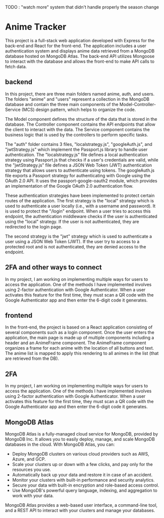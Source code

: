 TODO :
"watch more" system that didn't handle properly the season change

# Anime Tracker

This project is a full-stack web application developed with Express for the back-end and React for the front-end. The application includes a user authentication system and displays anime data retrieved from a MongoDB database hosted on MongoDB Atlas. The back-end API utilizes Mongoose to interact with the database and allows the front-end to make API calls to fetch data.

## backend

In this project, there are three main folders named anime, auth, and users. The folders "anime" and "users" represent a collection in the MongoDB database and contain the three main components of the Model-Controller-Service (MCS) design pattern, which helps to organize the code.

The Model component defines the structure of the data that is stored in the database. The Controller component contains the API endpoints that allow the client to interact with the data. The Service component contains the business logic that is used by the controllers to perform specific tasks.

The "auth" folder contains 3 files, "localstrategy.js", "googleAuth.js", and "jwtStrategy.js" which implement the Passport.js library to handle user authentication. The "localstrategy.js" file defines a local authentication strategy using Passport.js that checks if a user's credentials are valid, while the "jwtStrategy.js" file defines a JSON Web Token (JWT) authentication strategy that allows users to authenticate using tokens. The googleAuth.js file exports a Passport strategy for authenticating with Google using the OAuth 2.0 API. It uses the passport-google-oauth2 module, which provides an implementation of the Google OAuth 2.0 authentication flow.

These authentication strategies have been implemented to protect certain routes of the application. The first strategy is the "local" strategy which is used to authenticate a user locally (i.e., with a username and password). It is used to protect the "/login" endpoint. When a user tries to access this endpoint, the authentication middleware checks if the user is authenticated using the "local" strategy. If the user is not authenticated, they are redirected to the login page.

The second strategy is the "jwt" strategy which is used to authenticate a user using a JSON Web Token (JWT). If the user try to access to a protected root and is not authenticated, they are denied access to the endpoint.

## 2FA and other ways to connect

In my project, I am working on implementing multiple ways for users to access the application. One of the methods I have implemented involves using 2-factor authentication with Google Authenticator. When a user activates this feature for the first time, they must scan a QR code with the Google Authenticator app and then enter the 6-digit code it generates.

## frontend

In the front-end, the project is based on a React application consisting of several components such as a login component. Once the user enters the application, the main page is made up of multiple components including a header and an AnimeFrame component. The AnimeFrame component organizes a frame for each anime with the location of all buttons and text. The anime list is mapped to apply this rendering to all animes in the list (that are retrieved from the DB).

## 2FA

In my project, I am working on implementing multiple ways for users to access the application. One of the methods I have implemented involves using 2-factor authentication with Google Authenticator. When a user activates this feature for the first time, they must scan a QR code with the Google Authenticator app and then enter the 6-digit code it generates.

## MongoDB Atlas

MongoDB Atlas is a fully-managed cloud service for MongoDB, provided by MongoDB Inc. It allows you to easily deploy, manage, and scale MongoDB databases in the cloud. With MongoDB Atlas, you can:

- Deploy MongoDB clusters on various cloud providers such as AWS, Azure, and GCP.
- Scale your clusters up or down with a few clicks, and pay only for the resources you use.
- Automatically back up your data and restore it in case of an accident.
- Monitor your clusters with built-in performance and security analytics.
- Secure your data with built-in encryption and role-based access control.
- Use MongoDB's powerful query language, indexing, and aggregation to work with your data.

MongoDB Atlas provides a web-based user interface, a command-line tool, and a REST API to interact with your clusters and manage your databases.
